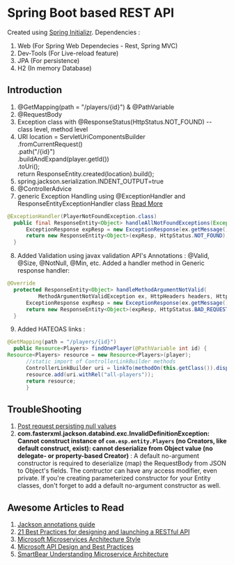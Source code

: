 # Spring Boot based REST API
Created using [Spring Initializr](http://start.spring.io/). Dependencies :
1. Web (For Spring Web Dependecies - Rest, Spring MVC)             
2. Dev-Tools (For Live-reload feature)        
3. JPA (For persistence)       
4. H2 (In memory Database)      
 
## Introduction

1. @GetMapping(path = "/players/{id}")  & @PathVariable                                  
2. @RequestBody                                    
3. Exception class with @ResponseStatus(HttpStatus.NOT_FOUND) -- class level, method level             
4. URI location = ServletUriComponentsBuilder                         
		.fromCurrentRequest()                 
		.path("/{id}")                        
		.buildAndExpand(player.getId())                  
		.toUri();                               
		return ResponseEntity.created(location).build();                    
  5. spring.jackson.serialization.INDENT_OUTPUT=true
  6. @ControllerAdvice
  7. generic Exception Handling using @ExceptionHandler and ResponseEntityExceptionHandler class [Read More](https://dzone.com/articles/global-exception-handling-with-controlleradvice)                        
  ```java
  @ExceptionHandler(PlayerNotFoundException.class)
	public final ResponseEntity<Object> handleAllNotFoundExceptions(Exception ex, WebRequest request) throws Exception {
		ExceptionResponse expResp = new ExceptionResponse(ex.getMessage(), request.getDescription(false), new Date());
		return new ResponseEntity<Object>(expResp, HttpStatus.NOT_FOUND);
	}
  ```
  8. Added Validation using javax validation API's Annotations : @Valid, @Size, @NotNull, @Min,    etc. Added a handler method in Generic response handler: 
  ```java
  @Override
	protected ResponseEntity<Object> handleMethodArgumentNotValid(
			MethodArgumentNotValidException ex, HttpHeaders headers, HttpStatus status, WebRequest request) {
		ExceptionResponse expResp = new ExceptionResponse(ex.getMessage(), request.getDescription(false), new Date());
		return new ResponseEntity<Object>(expResp, HttpStatus.BAD_REQUEST);
	}
  ```      
  9. Added HATEOAS links :
  ```java
  @GetMapping(path = "/players/{id}") 
	public Resource<Players> findOnePlayer(@PathVariable int id) {
  Resource<Players> resource = new Resource<Players>(player);
        //static import of ControllerLinkBuilder methods
		ControllerLinkBuilder uri = linkTo(methodOn(this.getClass()).displayAllPlayers());
		resource.add(uri.withRel("all-players"));
		return resource;
		}  
  ```        


## TroubleShooting 
1. [Post request persisting null values](https://stackoverflow.com/questions/38935912/requestbody-is-getting-null-values)
2. __com.fasterxml.jackson.databind.exc.InvalidDefinitionException: Cannot construct instance of `com.esp.entity.Players` (no Creators, like default construct, exist): cannot deserialize from Object value (no delegate- or property-based Creator)__ : A default no-argument constructor is required to deserialize (map) the RequestBody from JSON to Object's fields. The contructor can have any access modifier, even private. If you're creating parameterized constructor for your Entity classes, don't forget to add a default no-argument constructor as well.        

## Awesome Articles to Read
1. [Jackson annotations guide](https://www.baeldung.com/jackson-annotations)        
2. [21 Best Practices for designing and launching a RESTful API](https://www.snyxius.com/21-best-practices-designing-launching-restful-api/)          
3. [Microsoft Microservices Architecture Style](https://docs.microsoft.com/en-us/azure/architecture/guide/architecture-styles/microservices)      
4. [Microsoft API Design and Best Practices](https://docs.microsoft.com/en-us/azure/architecture/best-practices/api-design)
5. [SmartBear Understanding Microservice Architecture](https://smartbear.com/learn/api-design/what-are-microservices/)
